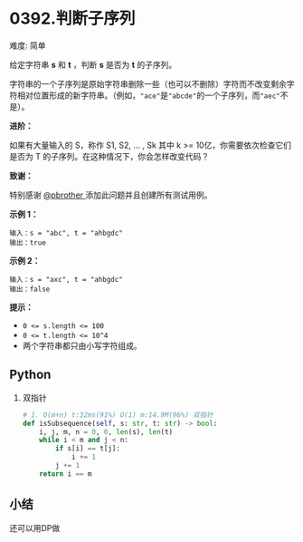 # 0392.判断子序列

难度: 简单

给定字符串 **s** 和 **t** ，判断 **s** 是否为 **t** 的子序列。

字符串的一个子序列是原始字符串删除一些（也可以不删除）字符而不改变剩余字符相对位置形成的新字符串。（例如，`"ace"`是`"abcde"`的一个子序列，而`"aec"`不是）。

**进阶：**

如果有大量输入的 S，称作 S1, S2, ... , Sk 其中 k >= 10亿，你需要依次检查它们是否为 T 的子序列。在这种情况下，你会怎样改变代码？

**致谢：**

特别感谢 [@pbrother ](https://leetcode.com/pbrother/)添加此问题并且创建所有测试用例。

 

**示例 1：**

```
输入：s = "abc", t = "ahbgdc"
输出：true
```

**示例 2：**

```
输入：s = "axc", t = "ahbgdc"
输出：false
```

 

**提示：**

- `0 <= s.length <= 100`
- `0 <= t.length <= 10^4`
- 两个字符串都只由小写字符组成。

## Python

1. 双指针

   ```python
   # 1. O(m+n) t:32ms(91%) O(1) m:14.9M(96%) 双指针
   def isSubsequence(self, s: str, t: str) -> bool:
       i, j, m, n = 0, 0, len(s), len(t)
       while i < m and j < n:
           if s[i] == t[j]:
               i += 1
           j += 1
       return i == m
   ```

## 小结

还可以用DP做
